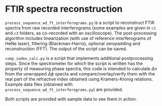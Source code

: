 # FTIR spectra reconstruction


`process_sequence_wd_ft_interferograms.py` is a script to reconstruct FTIR spectra from raw recorded interferograms (some examples are given in `c1` and `c3` folders, as co-recorded with an oscilloscope). The post-processing algorithm includes linearization (with use of reference interferograms of HeNe laser), filtering (Blackman–Harris), optional zeropadding and reconstruction (FFT). The output of the script can be saved.

`comp_index_calc.py` is a script that implements additional postprocessing steps. Since the spectrometer for which the script is written has the property of measuring phase spectra, this code is intended to calculate $\Delta n$ from the unwrapped $\Delta \phi$ specta and compare/overlay/verify them with the real part of the refractive index obtained using Kramers-Kronig relations. 
Example data files (obtained with `process_sequence_wd_ft_interferograms.py`) are provided.

Both scripts are provided with sample data to see them in action.